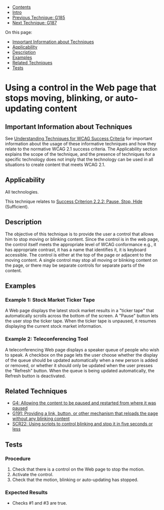 -   [Contents](https://www.w3.org/WAI/WCAG21/Techniques/#techniques "Table of Contents")
-   [Intro](https://www.w3.org/WAI/WCAG21/Techniques/#introduction "Introduction to Techniques")
-   [Previous Technique: G185](G185)
-   [Next Technique: G187](G187)

On this page:

-   [Important Information about Techniques](#important-information)
-   [Applicability](#applicability)
-   [Description](#description)
-   [Examples](#examples)
-   [Related Techniques](#related)
-   [Tests](#tests)

Using a control in the Web page that stops moving, blinking, or auto-updating content
=====================================================================================

Important Information about Techniques
--------------------------------------

See [Understanding Techniques for WCAG Success Criteria](https://www.w3.org/WAI/WCAG21/Understanding/understanding-techniques) for important information about the usage of these informative techniques and how they relate to the normative WCAG 2.1 success criteria. The Applicability section explains the scope of the technique, and the presence of techniques for a specific technology does not imply that the technology can be used in all situations to create content that meets WCAG 2.1.

Applicability
-------------

All technologies.

This technique relates to [Success Criterion 2.2.2: Pause, Stop, Hide](https://www.w3.org/WAI/WCAG21/Understanding/pause-stop-hide) (Sufficient).

Description
-----------

The objective of this technique is to provide the user a control that allows him to stop moving or blinking content. Since the control is in the web page, the control itself meets the appropriate level of WCAG conformance e.g., it has appropriate contrast, it has a name that identifies it, it is keyboard accessible. The control is either at the top of the page or adjacent to the moving content. A single control may stop all moving or blinking content on the page, or there may be separate controls for separate parts of the content.

Examples
--------

### Example 1: Stock Market Ticker Tape

A Web page displays the latest stock market results in a "ticker tape" that automatically scrolls across the bottom of the screen. A "Pause" button lets the user stop the ticker tape. When the ticker tape is unpaused, it resumes displaying the current stock market information.

### Example 2: Teleconferencing Tool

A teleconferencing Web page displays a speaker queue of people who wish to speak. A checkbox on the page lets the user choose whether the display of the queue should be updated automatically when a new person is added or removed, or whether it should only be updated when the user presses the "Refresh" button. When the queue is being updated automatically, the Refresh button is deactivated.

Related Techniques
------------------

-   [G4: Allowing the content to be paused and restarted from where it was paused](https://www.w3.org/WAI/WCAG21/Techniques/general/G4)
-   [G191: Providing a link, button, or other mechanism that reloads the page without any blinking content](https://www.w3.org/WAI/WCAG21/Techniques/general/G191)
-   [SCR22: Using scripts to control blinking and stop it in five seconds or less](https://www.w3.org/WAI/WCAG21/Techniques/client-side-script/SCR22)

Tests
-----

### Procedure

1.  Check that there is a control on the Web page to stop the motion.
2.  Activate the control.
3.  Check that the motion, blinking or auto-updating has stopped.

### Expected Results

-   Checks \#1 and \#3 are true.

